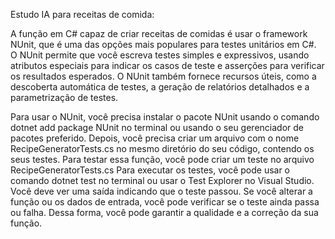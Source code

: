 Estudo IA para receitas de comida:

A função em C# capaz de criar receitas de comidas é usar o framework NUnit, que é uma das opções mais populares para testes unitários em C#. 
O NUnit permite que você escreva testes simples e expressivos, usando atributos especiais para indicar os casos de teste e asserções para 
verificar os resultados esperados. O NUnit também fornece recursos úteis, como a descoberta automática de testes, a geração de relatórios
detalhados e a parametrização de testes.

Para usar o NUnit, você precisa instalar o pacote NUnit usando o comando dotnet add package NUnit no terminal ou usando o seu gerenciador 
de pacotes preferido. Depois, você precisa criar um arquivo com o nome RecipeGeneratorTests.cs no mesmo diretório do seu código, contendo
os seus testes. Para testar essa função, você pode criar um teste no arquivo RecipeGeneratorTests.cs
Para executar os testes, você pode usar o comando dotnet test no terminal ou usar o Test Explorer no Visual Studio. Você deve ver uma saída 
indicando que o teste passou. Se você alterar a função ou os dados de entrada, você pode verificar se o teste ainda passa ou falha. 
Dessa forma, você pode garantir a qualidade e a correção da sua função.
